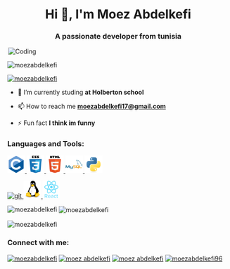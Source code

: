 <h1 align="center">Hi 👋, I'm Moez Abdelkefi</h1>
<h3 align="center">A passionate developer from tunisia</h3>

<div style="display: flex; justify-content: center;">
  <img alt="Coding" width="500" src="https://miro.medium.com/v2/resize:fit:1360/1*IRGHmiGsa16stedQvIaZfw.gif">
</div>

<p align="left"> <img src="https://komarev.com/ghpvc/?username=moezabdelkefi&label=Profile%20views&color=0e75b6&style=flat" alt="moezabdelkefi" /> </p>

<p align="left"> <a href="https://github.com/ryo-ma/github-profile-trophy"><img src="https://github-profile-trophy.vercel.app/?username=moezabdelkefi" alt="moezabdelkefi" /></a> </p>

- 🌱 I’m currently studing **at Holberton school**

- 📫 How to reach me **moezabdelkefi17@gmail.com**

- ⚡ Fun fact **I think im funny**

<h3 align="left">Languages and Tools:</h3>
<p align="left"> <a href="https://www.cprogramming.com/" target="_blank" rel="noreferrer"> <img src="https://raw.githubusercontent.com/devicons/devicon/master/icons/c/c-original.svg" alt="c" width="40" height="40"/> </a> <a href="https://www.w3schools.com/css/" target="_blank" rel="noreferrer"> <img src="https://raw.githubusercontent.com/devicons/devicon/master/icons/css3/css3-original-wordmark.svg" alt="css3" width="40" height="40"/> </a> <a href="https://www.w3.org/html/" target="_blank" rel="noreferrer"> <img src="https://raw.githubusercontent.com/devicons/devicon/master/icons/html5/html5-original-wordmark.svg" alt="html5" width="40" height="40"/> </a> <a href="https://www.mysql.com/" target="_blank" rel="noreferrer"> <img src="https://raw.githubusercontent.com/devicons/devicon/master/icons/mysql/mysql-original-wordmark.svg" alt="mysql" width="40" height="40"/> </a> <a href="https://www.python.org" target="_blank" rel="noreferrer"> <img src="https://raw.githubusercontent.com/devicons/devicon/master/icons/python/python-original.svg" alt="python" width="40" height="40"/> </a> </p>
<p align="left"> <a href="https://git-scm.com/" target="_blank" rel="noreferrer"> <img src="https://www.vectorlogo.zone/logos/git-scm/git-scm-icon.svg" alt="git" width="40" height="40"/> </a> <a href="https://www.linux.org/" target="_blank" rel="noreferrer"> <img src="https://raw.githubusercontent.com/devicons/devicon/master/icons/linux/linux-original.svg" alt="linux" width="40" height="40"/> </a> <a href="https://reactjs.org/" target="_blank" rel="noreferrer"> <img src="https://raw.githubusercontent.com/devicons/devicon/master/icons/react/react-original-wordmark.svg" alt="react" width="40" height="40"/> </a> </p>

<p><img align="left" src="https://github-readme-stats.vercel.app/api/top-langs?username=moezabdelkefi&show_icons=true&locale=en&layout=compact" alt="moezabdelkefi" /></p>

<p>&nbsp;<img align="center" src="https://github-readme-stats.vercel.app/api?username=moezabdelkefi&show_icons=true&locale=en" alt="moezabdelkefi" /></p>

<p><img align="center" src="https://github-readme-streak-stats.herokuapp.com/?user=moezabdelkefi&" alt="moezabdelkefi" /></p>

<h3 align="left">Connect with me:</h3>
<p align="left">
<a href="https://twitter.com/moezabdelkefi" target="blank"><img align="center" src="https://raw.githubusercontent.com/rahuldkjain/github-profile-readme-generator/master/src/images/icons/Social/twitter.svg" alt="moezabdelkefi" height="30" width="40" /></a>
<a href="https://linkedin.com/in/moez abdelkefi" target="blank"><img align="center" src="https://raw.githubusercontent.com/rahuldkjain/github-profile-readme-generator/master/src/images/icons/Social/linked-in-alt.svg" alt="moez abdelkefi" height="30" width="40" /></a>
<a href="https://fb.com/moez abdelkefi" target="blank"><img align="center" src="https://raw.githubusercontent.com/rahuldkjain/github-profile-readme-generator/master/src/images/icons/Social/facebook.svg" alt="moez abdelkefi" height="30" width="40" /></a>
<a href="https://instagram.com/moezabdelkefi96" target="blank"><img align="center" src="https://raw.githubusercontent.com/rahuldkjain/github-profile-readme-generator/master/src/images/icons/Social/instagram.svg" alt="moezabdelkefi96" height="30" width="40" /></a>
</p>
